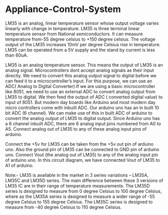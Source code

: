 # Appliance-Control-System
LM35 is an analog, linear temperature sensor whose output voltage varies linearly with change in temperature. LM35 is three terminal linear temperature sensor from National semiconductors. It can measure temperature from-55 degree celsius to +150 degree celsius. The voltage output of the LM35 increases 10mV per degree Celsius rise in temperature. LM35 can be operated from a 5V supply and the stand by current is less than 60uA. 

LM35 is an analog temperature sensor. This means the output of LM35 is an analog signal. Microcontrollers dont accept analog signals as their input directly. We need to convert this analog output signal to digital before we can feed it to a microcontroller’s input. For this purpose, we can use an ADC( Analog to Digital Converter).If we are using a basic microcontroller like 8051, we need to use an external ADC to convert analog output from LM35 to digital. We then feed the output of ADC ( converted digital value) to input of 8051. But modern day boards like Arduino and most modern day micro controllers come with inbuilt ADC. Our arduino uno has an in built 10 bit ADC (6 channel). We can make use of this in built ADC of arduino to convert the analog output of LM35 to digital output. Since Arduino uno has a 6 channel inbuilt ADC, there are 6 analog input pins numbered from A0 to A5. Connect analog out of LM35 to any of these analog input pins of arduino.

Connect the +5v for LM35 can be taken from the +5v out pin of arduino uno. Also the ground pin of LM35 can be connected to GND pin of arduino uno. Connect Vout (the analog out of LM35) to any of the analog input pin of arduino uno. In this circuit diagram, we have connected Vout of LM35 to A1 of arduino.

Note:- LM35 is available in the market in 3 series variations – LM35A, LM35C and LM35D series. The main difference between these 3 versions of LM35 IC are in their range of temperature measurements. The LM35D series is designed to measure from 0 degree Celsius to 100 degree Celsius, where as the LM35A series is designed to measure a wider range of -55 degree Celsius to 155 degree Celsius. The LM35C series is designed to measure from -40 degree Celsius to 110 degree Celsius.

